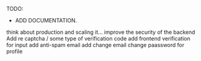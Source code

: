 TODO:

- ADD DOCUMENTATION.

think about production and scaling it...
improve the security of the backend
Add re captcha / some type of verification code
add frontend verification for input
add anti-spam email
add change email
change paassword for profile
